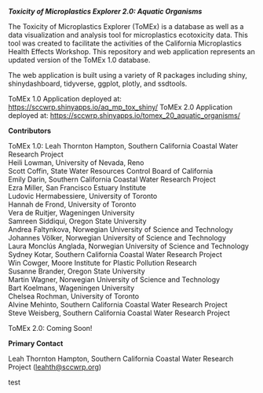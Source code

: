 ***Toxicity of Microplastics Explorer 2.0: Aquatic Organisms***

The Toxicity of Microplastics Explorer (ToMEx) is a database as well as a data visualization and analysis tool for microplastics ecotoxicity data. This tool was created to facilitate the activities of the California Microplastics Health Effects Workshop. This repository and web application represents an updated version of the ToMEx 1.0 database. 

The web application is built using a variety of R packages including shiny, shinydashboard, tidyverse, ggplot, plotly, and ssdtools. 

ToMEx 1.0 Application deployed at: https://sccwrp.shinyapps.io/aq_mp_tox_shiny/
ToMEx 2.0 Application deployed at: https://sccwrp.shinyapps.io/tomex_20_aquatic_organisms/

**Contributors**

ToMEx 1.0:
Leah Thornton Hampton, Southern California Coastal Water Research Project<br />
Heili Lowman, University of Nevada, Reno<br />
Scott Coffin, State Water Resources Control Board of California<br />
Emily Darin, Southern California Coastal Water Research Project<br />
Ezra Miller, San Francisco Estuary Institute<br />
Ludovic Hermabessiere, University of Toronto<br />
Hannah de Frond, University of Toronto<br />
Vera de Ruitjer, Wageningen University<br />
Samreen Siddiqui, Oregon State University<br />
Andrea Faltynkova, Norwegian University of Science and Technology<br />
Johannes Völker, Norwegian University of Science and Technology<br />
Laura Monclús Anglada, Norwegian University of Science and Technology<br />
Sydney Kotar, Southern California Coastal Water Research Project<br />
Win Cowger, Moore Institute for Plastic Pollution Research<br />
Susanne Brander, Oregon State University<br />
Martin Wagner, Norwegian University of Science and Technology<br />
Bart Koelmans, Wageningen University<br />
Chelsea Rochman, University of Toronto<br />
Alvine Mehinto, Southern California Coastal Water Research Project<br />
Steve Weisberg, Southern California Coastal Water Research Project<br />

ToMEx 2.0:
Coming Soon!

**Primary Contact**

Leah Thornton Hampton, Southern California Coastal Water Research Project (leahth@sccwrp.org)

test